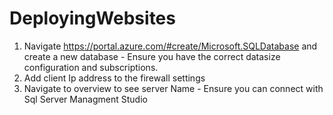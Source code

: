 # DeployingWebsites

1. Navigate https://portal.azure.com/#create/Microsoft.SQLDatabase and create a new database - Ensure you have the correct datasize configuration and subscriptions.
2. Add client Ip address to the firewall settings
3. Navigate to overview to see server Name - Ensure you can connect with Sql Server Managment Studio
